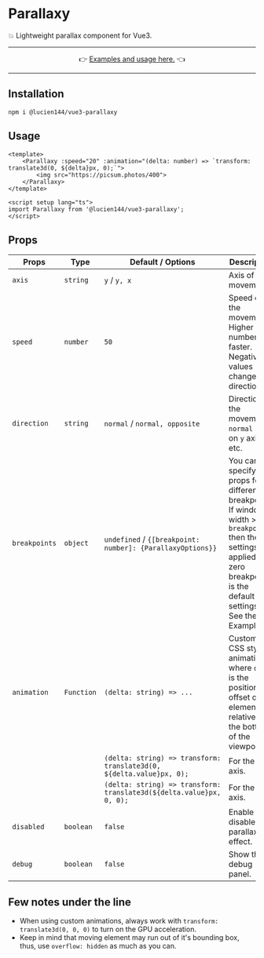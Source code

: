 # Parallaxy

💥 Lightweight parallax component for Vue3. 

---
<p align="center">
👉 <a href="https://parallaxy.144.wtf/#example-1">Examples and usage here.</a> 👈
</p>

---

## Installation

```shell
npm i @lucien144/vue3-parallaxy
```

## Usage

```vue
<template>
	<Parallaxy :speed="20" :animation="(delta: number) => `transform: translate3d(0, ${delta}px, 0);`">
		<img src="https://picsum.photos/400">
	</Parallaxy>
</template>

<script setup lang="ts">
import Parallaxy from '@lucien144/vue3-parallaxy';
</script>
```

## Props

| Props         | Type       | Default / Options                                                   | Description                                                                                                                                                                    |
|---------------|------------|---------------------------------------------------------------------|--------------------------------------------------------------------------------------------------------------------------------------------------------------------------------|
| `axis`        | `string`   | `y` / `y, x`                                                        | Axis of the movement.                                                                                                                                                          |
| `speed`       | `number`   | `50`                                                                | Speed of the movement. Higher number -> faster. Negative values changes the direction.                                                                                         |
| `direction`   | `string`   | `normal` / `normal, opposite`                                       | Direction of the movement. `normal` -> `up` on `y` axis etc.                                                                                                                   |
| `breakpoints` | `object`   | `undefined` / `{[breakpoint: number]: {ParallaxyOptions}}`                      | You can specify all props for different breakpoints. If window width >= `breakpoint` then the settings is applied, zero breakpoint is the default settings. See the Example 5. |
| `animation`   | `Function` | `(delta: string) => ...`                                            | Custom CSS style animation where `delta` is the position offset of the element relative to the bottom of the viewport.                                                         |
|               |            | `(delta: string) => transform: translate3d(0, ${delta.value}px, 0);` | For the `y` axis.                                                                                                                                                              |
|               |            | `(delta: string) => transform: translate3d(${delta.value}px, 0, 0);` | For the `x` axis.                                                                                                                                                              |
| `disabled`    | `boolean`  | `false`                                                             | Enable / disable the parallax effect.                                                                                                                                          |
| `debug`       | `boolean`  | `false`                                                             | Show the debug panel.                                                                                                                                                          |

## Few notes under the line

- When using custom animations, always work with `transform: translate3d(0, 0, 0)` to turn on the GPU acceleration.
- Keep in mind that moving element may run out of it's bounding box, thus, use `overflow: hidden` as much as you can.
